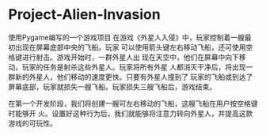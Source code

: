# Project-Alien-Invasion
使用Pygame编写的一个游戏项目
在游戏《外星人入侵》中，玩家控制着一艘最初出现在屏幕底部中央的飞船。玩家
可以使用箭头键左右移动飞船，还可使用空格键进行射击。游戏开始时，一群外星人出
现在天空中，他们在屏幕中向下移动。玩家的任务是射杀这些外星人。玩家将所有外星
人都消灭干净后，将出现一群新的外星人，他们移动的速度更快。只要有外星人撞到了
玩家的飞船或到达了屏幕底部，玩家就损失一艘飞船。玩家损失三艘飞船后，游戏结束。

在第一个开发阶段，我们将创建一艘可左右移动的飞船，这艘飞船在用户按空格键时能够开
火。设置好这种行为后，我们就能够将注意力转向外星人，并提高这款游戏的可玩性。

